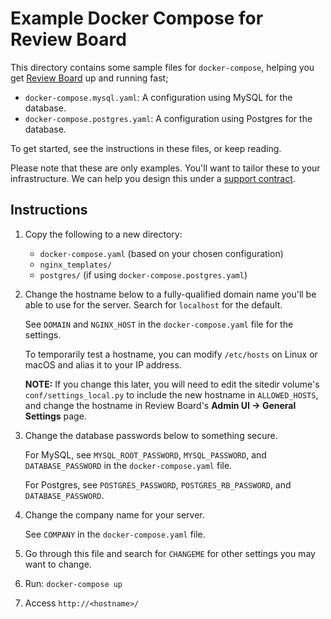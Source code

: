 Example Docker Compose for Review Board
=======================================

This directory contains some sample files for `docker-compose`, helping you
get [Review Board](https://www.reviewboard.org) up and running fast;

* `docker-compose.mysql.yaml`: A configuration using MySQL for the database.
* `docker-compose.postgres.yaml`: A configuration using Postgres for the
  database.

To get started, see the instructions in these files, or keep reading.

Please note that these are only examples. You'll want to tailor these to your
infrastructure. We can help you design this under a
[support contract](https://www.reviewboard.org/support/).


Instructions
------------

1. Copy the following to a new directory:

    * `docker-compose.yaml` (based on your chosen configuration)
    * `nginx_templates/`
    * `postgres/` (if using `docker-compose.postgres.yaml`)

2. Change the hostname below to a fully-qualified domain name you'll be
   able to use for the server. Search for `localhost` for the default.

   See `DOMAIN` and `NGINX_HOST` in the `docker-compose.yaml` file for the
   settings.

   To temporarily test a hostname, you can modify `/etc/hosts` on Linux
   or macOS and alias it to your IP address.

   **NOTE:** If you change this later, you will need to edit the sitedir
   volume's `conf/settings_local.py` to include the new hostname in
   `ALLOWED_HOSTS`, and change the hostname in Review Board's **Admin UI ->
   General Settings** page.

3. Change the database passwords below to something secure.

   For MySQL, see `MYSQL_ROOT_PASSWORD`, `MYSQL_PASSWORD`, and
   `DATABASE_PASSWORD` in the `docker-compose.yaml` file.

   For Postgres, see `POSTGRES_PASSWORD`, `POSTGRES_RB_PASSWORD`, and
   `DATABASE_PASSWORD`.

4. Change the company name for your server.

   See `COMPANY` in the `docker-compose.yaml` file.

5. Go through this file and search for `CHANGEME` for other settings you
   may want to change.

6. Run: `docker-compose up`

7. Access `http://<hostname>/`

